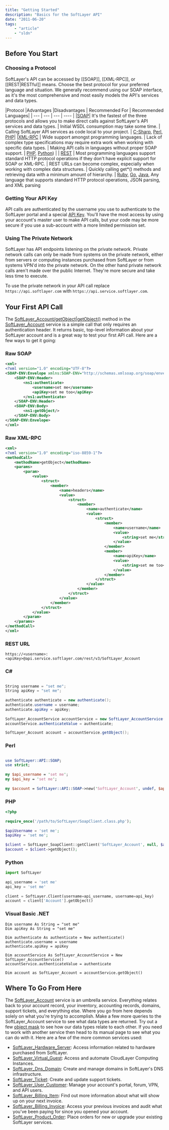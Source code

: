 ```yaml
---
title: "Getting Started"
description: "Basics for the SoftLayer API"
date: "2011-06-20"
tags:
    - "article"
    - "sldn"
---
```



## Before You Start
### Choosing a Protocol
SoftLayer's API can be accessed by [[SOAP]], [[XML-RPC]], or [[REST|RESTful]] means. Choose the best protocol for your preferred language and situation. We generally recommend using our SOAP interface, as it's the most comprehensive and most easily models the API's services and data types.

|Protocol |Advantages |Disadvantages | Recommended For | Recommended Languages|
| ---       |   ---        |       ---       |  ----                |
|[SOAP](/article/soap/)| It's the fastest of the three protocols and allows you to make direct calls against SoftLayer's API services and data types. | Initial WSDL consumption may take some time. | Calling SoftLayer API services as code local to your project. | [C-Sharp](/csharp/), [Perl](/perl), [PHP](/php)|
|[XML-RPC](/article/xml-rpc) | Wide support amongst programming languages. | Lack of complex type specifications may require extra work when working with specific data types. |  Making API calls in languages without proper SOAP support. | [PHP](/php), [Python](/python)) |
| [REST](/article/rest/) | Most programming languages support standard HTTP protocol operations if they don't have explicit support for SOAP or XML-RPC. |  REST URLs can become complex, especially when working with complex data structures. | Quickly calling get*() methods and retrieving data with a minimum amount of hierarchy. | [Ruby](/ruby), [Go](/go), [Java](/java), Any language that supports standard HTTP protocol operations, JSON parsing, and XML parsing

### Getting Your API Key
API calls are authenticated by the username you use to authenticate to the SoftLayer portal and a special [API Key](article/authenticating-softlayer-api/). You'll have the most access by using your account's master user to make API calls, but your code may be more secure if you use a sub-account with a more limited permission set.

### Using The Private Network
SoftLayer has API endpoints listening on the private network. Private network calls can only be made from systems on the private network, either from servers or computing instances purchased from SoftLayer or from systems VPN'd into the private network. On the other hand private network calls aren't made over the public Internet. They're more secure and take less time to execute.

To use the private network in your API call replace `https://api.softlayer.com` with `https://api.service.softlayer.com`. 

## Your First API Call

The [SoftLayer_Account/getObject|getObject()](/reference/services/SoftLayer_Account/getObject/) method in the [SoftLayer_Account](/reference/services/SoftLayer_Account/) service is a simple call that only requires an authentication header. It returns basic, top-level information about your SoftLayer account and is a great way to test your first API call. Here are a few ways to get it going:

### Raw SOAP
```xml
<xml>
<?xml version="1.0" encoding="UTF-8"?>
<SOAP-ENV:Envelope xmlns:SOAP-ENV="http://schemas.xmlsoap.org/soap/envelope/" xmlns:ns1="https://api.softlayer.com/soap/v3/" xmlns:xsd="http://www.w3.org/2001/XMLSchema" xmlns:SOAP-ENC="http://schemas.xmlsoap.org/soap/encoding/" SOAP-ENV:encodingStyle="http://schemas.xmlsoap.org/soap/encoding/">
    <SOAP-ENV:Header>
        <ns1:authenticate>
            <username>set me</username>
            <apiKey>set me too</apiKey>
        </ns1:authenticate>
    </SOAP-ENV:Header>
    <SOAP-ENV:Body>
        <ns1:getObject/>
    </SOAP-ENV:Body>
</SOAP-ENV:Envelope>
</xml>
```
### Raw XML-RPC

```xml
<xml>
<?xml version="1.0" encoding="iso-8859-1"?>
<methodCall>
    <methodName>getObject</methodName>
    <params>
        <param>
            <value>
                <struct>
                    <member>
                        <name>headers</name>
                        <value>
                            <struct>
                                <member>
                                    <name>authenticate</name>
                                    <value>
                                        <struct>
                                            <member>
                                                <name>username</name>
                                                <value>
                                                    <string>set me</string>
                                                </value>
                                            </member>
                                            <member>
                                                <name>apiKey</name>
                                                <value>
                                                    <string>set me too</string>
                                                </value>
                                            </member>
                                        </struct>
                                    </value>
                                </member>
                            </struct>
                        </value>
                    </member>
                </struct>
            </value>
        </param>
    </params>
</methodCall>
</xml>
```
### REST URL
`https://<username>:<apiKey>@api.service.softlayer.com/rest/v3/SoftLayer_Account`

### C\#
```csharp

String username = "set me";
String apiKey = "set me";
 
authenticate authenticate = new authenticate();
authenticate.username = username;
authenticate.apiKey = apiKey;
 
SoftLayer_AccountService accountService = new SoftLayer_AccountService();
accountService.authenticateValue = authenticate;

SoftLayer_Account account = accountService.getObject();
```

### Perl 

```perl

use SoftLayer::API::SOAP;
use strict;
 
my $api_username = 'set me';
my $api_key = 'set me';
 
my $account = SoftLayer::API::SOAP->new('SoftLayer_Account', undef, $api_username, $api_key)->getObject();

```
### PHP
```php
<?php
 
require_once('/path/to/SoftLayer/SoapClient.class.php');
 
$apiUsername = 'set me';
$apiKey = 'set me';
 
$client = SoftLayer_SoapClient::getClient('SoftLayer_Account', null, $apiUsername, $apiKey);
$account = $client->getObject();
```

### Python
```python
import SoftLayer
 
api_username = 'set me'
api_key = 'set me'
 
client = SoftLayer.Client(username=api_username, username=api_key)
account = client['Account'].getObject()
```
### Visual Basic .NET
```
Dim username As String = "set me"
Dim apiKey As String = "set me"
 
Dim authenticate As authenticate = New authenticate()
authenticate.username = username
authenticate.apiKey = apiKey
 
Dim accountService As SoftLayer_AccountService = New SoftLayer_AccountService()
accountService.authenticateValue = authenticate
 
Dim account as SoftLayer_Account = accountService.getObject()
```

## Where To Go From Here

The [SoftLayer_Account](/reference/services/SoftLayer_Account) service is an umbrella service. Everything relates back to your account record, your inventory, accounting records, domains, support tickets, and everything else. Where you go from here depends solely on what you're trying to accomplish. Make a few more queries to the SoftLayer_Account service to see what data types are returned. Try out a few [object mask](/article/object-masks/) to see how our data types relate to each other. If you need to work with another service then head to its manual page to see what you can do with it. Here are a few of the more common services used:

*   [SoftLayer_Hardware_Server](/reference/services/SoftLayer_Hardware_Server): Access information related to hardware purchased from SoftLayer.
*   [SoftLayer_Virtual_Guest](/reference/services/SoftLayer_Virtual_Guest): Access and automate CloudLayer Computing Instances.
*   [SoftLayer_Dns_Domain](/reference/services/SoftLayer_Dns_Domain): Create and manage domains in SoftLayer's DNS infrastructure.
*   [SoftLayer_Ticket](/reference/services/SoftLayer_Ticket): Create and update support tickets.
*   [SoftLayer_User_Customer](/reference/services/SoftLayer_User_Customer): Manage your account's portal, forum, VPN, and API users.
*   [SoftLayer_Billing_Item](/reference/services/SoftLayer_Billing_Item): Find out more information about what will show up on your next invoice.
*   [SoftLayer_Billing_Invoice](/reference/services/SoftLayer_Billing_Invoice): Access your previous invoices and audit what you've been paying for since you opened your account.
*   [SoftLayer_Product_Order](/reference/services/SoftLayer_Product_Order): Place orders for new or upgrade your existing SoftLayer services.
